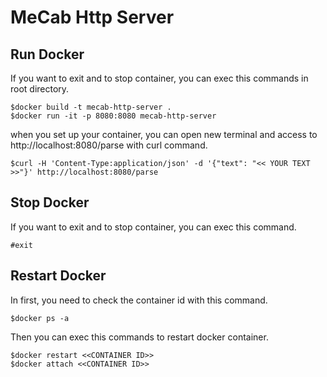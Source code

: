 # MeCab Http Server

## Run Docker
If you want to exit and to stop container, you can exec this commands in root directory.
```
$docker build -t mecab-http-server .
$docker run -it -p 8080:8080 mecab-http-server
```
when you set up your container, you can open new terminal and access to http://localhost:8080/parse with curl command.
```
$curl -H 'Content-Type:application/json' -d '{"text": "<< YOUR TEXT >>"}' http://localhost:8080/parse
```

## Stop Docker
If you want to exit and to stop container, you can exec this command.
```
#exit
```

## Restart Docker
In first, you need to check the container id with this command.
```
$docker ps -a
```
Then you can exec this commands to restart docker container.
```
$docker restart <<CONTAINER ID>>
$docker attach <<CONTAINER ID>>
```
